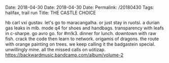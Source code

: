 Date: 2018-04-30
Date: 2018-04-30
Date: 
Permalink: /20180430
Tags: halifax, trail run
Title: THE CASTLE CHOICE
  
hb carl vxi gustav. let's go to maracangalha. or just stay in ruotsi. a durian gas leaks in mlb. mode q4 for shoes and handbags. transparency with leafs in c-sharpe. go avro go. for #m!k3\. dinner for lunch. downtown with raw fish. crack the code then learn to network. origamis of dragons. the route with orange painting on trees. we keep calling it the badgastein special. unwillingly mine. all the missed calls on uótizap.
<https://backwardmusic.bandcamp.com/album/volume-2>